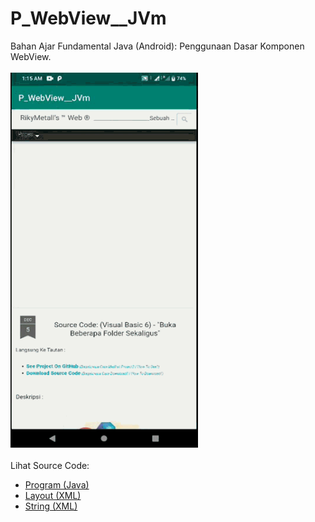# P_WebView__JVm
Bahan Ajar Fundamental Java (Android): Penggunaan Dasar Komponen WebView.<br><br>
<img src="https://github.com/RizkyKhapidsyah/P_WebView__JVm/blob/master/result/R20191206_011548%2000_00_00-00_00_22.40.gif" height=600px width=300px><br><br>
Lihat Source Code:<br>
- <a href="https://github.com/RizkyKhapidsyah/P_WebView__JVm/blob/master/app/src/main/java/com/rizkykhapidsyah/p_webview__jvm/MainActivity.java">Program (Java)</a><br>
- <a href="https://github.com/RizkyKhapidsyah/P_WebView__JVm/blob/master/app/src/main/res/layout/activity_main.xml">Layout (XML)</a><br>
- <a href="https://github.com/RizkyKhapidsyah/P_WebView__JVm/blob/master/app/src/main/res/values/strings.xml">String (XML)</a>
